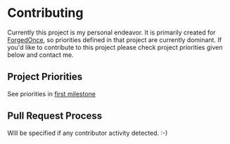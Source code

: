 # Contributing
Currently this project is my personal endeavor. It is primarily created for [ForgedOnce](https://github.com/YevgenNabokov/ForgedOnce), so priorities defined in that project are currently dominant.
If you'd like to contribute to this project please check project priorities given below and contact me.
## Project Priorities
See priorities in [first milestone](https://github.com/YevgenNabokov/ForgedOnce.TSLanguageServices/milestone/1)
## Pull Request Process
Will be specified if any contributor activity detected. :-)

